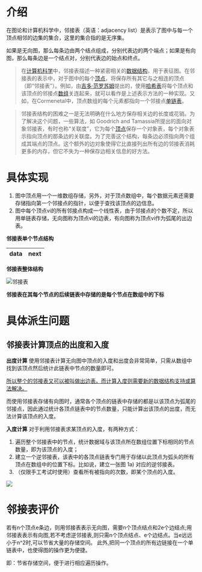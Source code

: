 
# 介绍
在图论和计算机科学中，邻接表（英语：adjacency list）是表示了图中与每一个顶点相邻的边集的集合，这里的集合指的是无序集。

如果是无向图，那么每条边由两个结点组成，分别代表边的两个端点；如果是有向图，那么每条边是一个结点对，分别代表边的始点和终点。 

> 在[计算机科学](https://zh.wikipedia.org/wiki/%E8%AE%A1%E7%AE%97%E6%9C%BA%E7%A7%91%E5%AD%A6 "计算机科学")中，邻接表描述一种紧密相关的[数据结构](https://zh.wikipedia.org/wiki/%E6%95%B0%E6%8D%AE%E7%BB%93%E6%9E%84 "数据结构")，用于表征图。在邻接表的表示中，对于图中的每个[顶点](https://zh.wikipedia.org/wiki/%E9%A1%B6%E7%82%B9_(%E5%9B%BE%E8%AE%BA) "顶点 (图论)")，将保存所有其它与之相连的顶点（即“邻接表”）。例如，由[吉多·范罗苏姆](https://zh.wikipedia.org/wiki/%E5%90%89%E5%A4%9A%C2%B7%E8%8C%83%E7%BD%97%E8%8B%8F%E5%A7%86 "吉多·范罗苏姆")提出的，使用[哈希表](https://zh.wikipedia.org/wiki/%E5%93%88%E5%B8%8C%E8%A1%A8 "哈希表")将每个顶点和该顶点的邻接点[数组](https://zh.wikipedia.org/wiki/%E6%95%B0%E7%BB%84 "数组")关连起来，就可以看作是上述表示方法的一种实现。又如，在Cormenetal中，顶点数组的每个元素都指向一个邻接点[单链表](https://zh.wikipedia.org/wiki/%E5%8D%95%E9%93%BE%E8%A1%A8 "单链表")。

> 邻接表结构的困难之一是无法明确在什么地方保存相关边的长度或花销。为了解决这个问题，一些算法，如 Goodrich and Tamassia所提出的面向对象邻接表，有时也称“关联度”，它为每个[顶点](https://zh.wikipedia.org/wiki/%E9%A1%B6%E7%82%B9_(%E5%9B%BE%E8%AE%BA) "顶点 (图论)")保存一个对象表，每个对象表示指向顶点的那条边的关联度。为了完善这个结构，每条边必须指向两个组成其端点的顶点。这个额外的边对象使得它比直接列出所有边的邻接表消耗更多的内存，但它不失为一种保存边相关信息的好方法。

# 具体实现
1. 图中顶点用一个一维数组存储，另外，对于顶点数组中，每个数据元素还需要存储指向第一个邻接点的指针，以便于查找该顶点的边信息。
2. 图中每个顶点vi的所有邻接点构成一个线性表，由于邻接点的个数不定，所以用单链表存储，无向图称为顶点vi的边表，有向图称为顶点vi作为弧尾的出边表。

**邻接表单个节点结构**

| data | next | 
| ---- | ---- |

**邻接表整体结构**

![邻接表](http://data.biancheng.net/uploads/allimg/190106/2-1Z106140Q33H.gif)

**邻接表在其每个节点的后续链表中存储的是每个节点在数组中的下标**

# 具体派生问题
## 邻接表计算顶点的出度和入度
**出度计算**
使用邻接表计算无向图中顶点的入度和出度会非常简单，只需从数组中找到该顶点然后统计此链表中节点的数量即可。  

<u>所以整个的邻接表又可以被叫做出边表。而计算入度则需要新的数据结构支持或算法解决。</u>
  
而使用邻接表存储有向图时，通常各个顶点的链表中存储的都是以该顶点为弧尾的邻接点，因此通过统计各顶点链表中的节点数量，只能计算出该顶点的出度，而无法计算该顶点的入度。

**入度计算**
对于利用邻接表求某顶点的入度，有两种方式：
1.  遍历整个邻接表中的节点，统计数据域与该顶点所在数组位置下标相同的节点数量，即为该顶点的入度；
2.  建立一个逆邻接表，该表中的各顶点链表专门用于存储以此顶点为弧头的所有顶点在数组中的位置下标。比如说，建立一张图 1a) 对应的逆邻接表。
3. （仅限手工考试时使用）查看所有被指向的次数，即某个顶点的入度。

![](http://data.biancheng.net/uploads/allimg/190106/2-1Z10614093LF.gif)


# 邻接表评价
若有n个顶点e条边，则用邻接表表示无向图，需要n个顶点结点和2e个边结点;用邻接表表示有向图,若不考虑逆邻接表,则只需n个顶点结点、e个边结点。当e远远小于n^2时,可以节省大量的存储空间。
此外,把同一个顶点的所有边链接在一个单链表中，也使得图的操作更为便捷。

即：节省存储空间，便于进行相应遍历操作。

